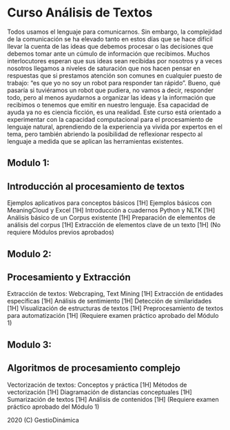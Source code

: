 # Curso Análisis de Textos
Todos usamos el lenguaje para comunicarnos. Sin embargo, la complejidad de la comunicación se ha elevado tanto en estos días que se hace difícil llevar la cuenta de las ideas que debemos procesar o las decisiones que debemos tomar ante un cúmulo de información que recibimos. Muchos interlocutores esperan que sus ideas sean recibidas por nosotros y a veces nosotros llegamos a niveles de saturación que nos hacen pensar en respuestas que si prestamos atención son comunes en cualquier puesto de trabajo: “es que yo no soy un robot para responder tan rápido”. 
Bueno, qué pasaría si tuviéramos un robot que pudiera, no vamos a decir, responder todo, pero al menos ayudarnos a organizar las ideas y la información que recibimos o tenemos que emitir en nuestro lenguaje. Esa capacidad de ayuda ya no es ciencia ficción, es una realidad.
Este curso está orientado a experimentar con la capacidad computacional para el procesamiento de lenguaje natural, aprendiendo de la experiencia ya vivida por expertos en el tema, pero también abriendo la posibilidad de reflexionar respecto al lenguaje a medida que se aplican las herramientas existentes.  

## Modulo 1: 
## Introducción al procesamiento de textos

Ejemplos aplicativos para conceptos básicos [1H]
Ejemplos básicos con MeaningCloud y Excel [1H]
Introducción a cuadernos Python y NLTK [1H]
Análisis básico de un Corpus existente [1H]
Preparación de elementos de análisis del corpus [1H]
Extracción de elementos clave de un texto [1H]
(No requiere Módulos previos aprobados)

## Modulo 2: 
## Procesamiento y Extracción

Extracción de textos: Webcraping, Text Mining [1H]
Extracción de entidades específicas [1H]
Análisis de sentimiento [1H]
Detección de similaridades [1H]
Visualización de estructuras de textos [1H]
Preprocesamiento de textos para automatización [1H]
(Requiere examen práctico aprobado del Módulo 1)

## Modulo 3: 
## Algoritmos de procesamiento complejo

Vectorización de textos: Conceptos y práctica [1H]
Métodos de vectorización [1H]
Diagramación de distancias conceptuales [1H]
Sumarización de textos [1H]
Análisis de contenidos [1H]
(Requiere examen práctico aprobado del Módulo 1)

2020 (C) GestioDinámica
